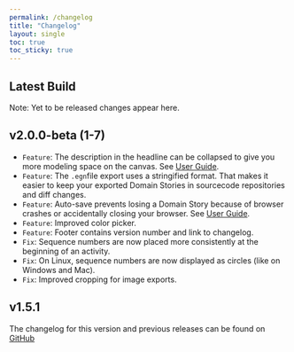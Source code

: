 ```yaml
---
permalink: /changelog
title: "Changelog"
layout: single
toc: true
toc_sticky: true
---
```


## Latest Build

Note: Yet to be released changes appear here.

## v2.0.0-beta (1-7)
- `Feature`: The description in the headline can be collapsed to give you more modeling space on the canvas. See [User Guide](https://egon.io/howto#headline).
- `Feature`: The `.egn`file export uses a stringified format.  That makes it easier to keep your exported Domain Stories in sourcecode repositories and diff changes. 
- `Feature`: Auto-save prevents losing a Domain Story because of browser crashes or accidentally closing your browser. See [User Guide](https://egon.io/howto#auto-save-and-creating-new-domain-stories).
- `Feature`: Improved color picker.
- `Feature`: Footer contains version number and link to changelog.
- `Fix`: Sequence numbers are now placed more consistently at the beginning of an activity.
- `Fix`: On Linux, sequence numbers are now displayed as circles (like on Windows and Mac).
- `Fix`: Improved cropping for image exports.

## v1.5.1
The changelog for this version and previous releases can be found on [GitHub](https://github.com/WPS/egon.io/releases)
